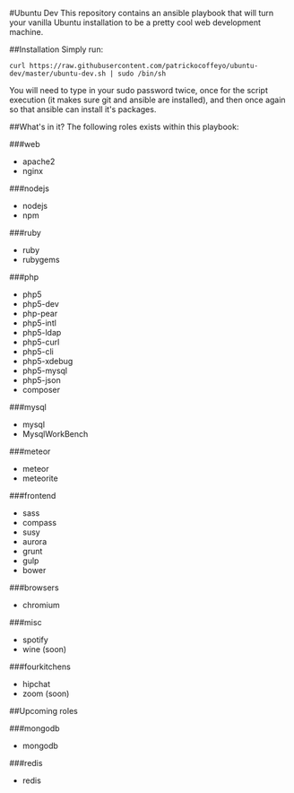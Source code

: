 #Ubuntu Dev
This repository contains an ansible playbook that will turn your vanilla Ubuntu installation to be a pretty cool web development machine.

##Installation
Simply run:

```curl https://raw.githubusercontent.com/patrickocoffeyo/ubuntu-dev/master/ubuntu-dev.sh | sudo /bin/sh```


You will need to type in your sudo password twice, once for the script execution (it makes sure git and ansible are installed), and then once again so that ansible can install it's packages.

##What's in it?
The following roles exists within this playbook:

###web
  - apache2
  - nginx

###nodejs
  - nodejs
  - npm

###ruby
  - ruby
  - rubygems

###php
  - php5
  - php5-dev
  - php-pear
  - php5-intl
  - php5-ldap
  - php5-curl
  - php5-cli
  - php5-xdebug
  - php5-mysql
  - php5-json
  - composer

###mysql
  - mysql
  - MysqlWorkBench

###meteor
  - meteor
  - meteorite

###frontend
  - sass
  - compass
  - susy
  - aurora
  - grunt
  - gulp
  - bower

###browsers
  - chromium

###misc
  - spotify
  - wine (soon)

###fourkitchens
  - hipchat
  - zoom (soon)

##Upcoming roles

###mongodb
  - mongodb

###redis
  - redis
